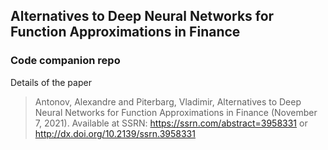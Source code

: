 ## Alternatives to Deep Neural Networks for Function Approximations in Finance
### Code companion repo 

Details of the paper

>Antonov, Alexandre and Piterbarg, Vladimir, Alternatives to Deep Neural Networks for Function Approximations in Finance (November 7, 2021). Available at SSRN: https://ssrn.com/abstract=3958331 or http://dx.doi.org/10.2139/ssrn.3958331


